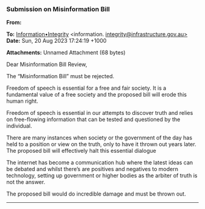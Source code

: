 ### Submission on Misinformation Bill

**From:**

**To:** [Information•Integrity](mailto:information._integrity@infrastructure.gov.au) <information. [integrity@infrastructure.gov.au>](mailto:information._integrity@infrastructure.gov.au)
**Date:** Sun, 20 Aug 2023 17:24:19 +1000

**Attachments:** Unnamed Attachment (68 bytes)

Dear Misinformation Bill Review,

The “Misinformation Bill” must be rejected.

Freedom of speech is essential for a free and fair society. It is a fundamental value of a free society and the proposed
bill will erode this human right.

Freedom of speech is essential in our attempts to discover truth and relies on free-flowing information that can be
tested and questioned by the individual.

There are many instances when society or the government of the day has held to a position or view on the truth, only
to have it thrown out years later. The proposed bill will effectively halt this essential dialogue

The internet has become a communication hub where the latest ideas can be debated and whilst there’s are positives
and negatives to modern technology, setting up government or higher bodies as the arbiter of truth is not the answer.

The proposed bill would do incredible damage and must be thrown out.


-----

